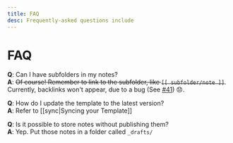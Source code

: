 ```yaml
---
title: FAQ
desc: Frequently-asked questions include
---
```


# FAQ

**Q**: Can I have subfolders in my notes?\
**A**: ~~Of course! Remember to link to the subfolder, like `[[ subfolder/note ]]`~~. Currently, backlinks won't appear, due to a bug (See [#41](https://github.com/binyamin/eleventy-garden/issues/41)) 😞.

**Q**: How do I update the template to the latest version?\
**A**: Refer to [[sync|Syncing your Template]]

**Q**: Is it possible to store notes without publishing them?\
**A**: Yep. Put those notes in a folder called `_drafts/`